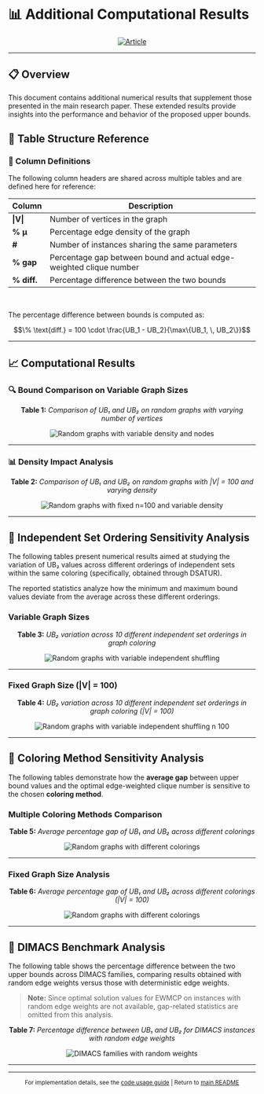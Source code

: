 # 📊 Additional Computational Results

<div align="center">

[![Article](https://img.shields.io/badge/Full_Article-Avalable-green.svg)](https://arxiv.org/abs/2507.06898)


</div>

---

## 📋 Overview

This document contains additional numerical results that supplement those presented in the main research paper. These extended results provide insights into the performance and behavior of the proposed upper bounds.

## 📖 Table Structure Reference

### 📌 Column Definitions

The following column headers are shared across multiple tables and are defined here for reference:

| Column | Description |
|--------|-------------|
| **\|V\|** | Number of vertices in the graph |
| **% μ** | Percentage edge density of the graph |
| **#** | Number of instances sharing the same parameters |
| **% gap** | Percentage gap between bound and actual edge-weighted clique number |
| **% diff.** | Percentage difference between the two bounds |

<br>

The percentage difference between bounds is computed as:

$$\% \text{diff.} = 100 \cdot \frac{UB_1 - UB_2}{\max\{UB_1, \, UB_2\}}$$

---

## 📈 Computational Results

### 🔍 Bound Comparison on Variable Graph Sizes

<div align="center">

**Table 1:** *Comparison of UB₁ and UB₂ on random graphs with varying number of vertices*

![Random graphs with variable density and nodes](TABLES/table_random_nodes.png)

</div>

---

### 📊 Density Impact Analysis

<div align="center">

**Table 2:** *Comparison of UB₁ and UB₂ on random graphs with |V| = 100 and varying density*

![Random graphs with fixed n=100 and variable density](TABLES/table_random_densities_n100.png)

</div>

---

## 🔄 Independent Set Ordering Sensitivity Analysis

The following tables present numerical results aimed at studying the variation of UB₂ values across different orderings of independent sets within the same coloring (specifically, obtained through DSATUR). 

The reported statistics analyze how the minimum and maximum bound values deviate from the average across these different orderings.

### Variable Graph Sizes

<div align="center">

**Table 3:** *UB₂ variation across 10 different independent set orderings in graph coloring*

![Random graphs with variable independent shuffling](TABLES/table_random_shuffling.png)

</div>

---

### Fixed Graph Size (|V| = 100)

<div align="center">

**Table 4:** *UB₂ variation across 10 different independent set orderings in graph coloring (|V| = 100)*

![Random graphs with variable independent shuffling n 100](TABLES/table_random_shuffling_n100.png)

</div>

---

## 🎨 Coloring Method Sensitivity Analysis

The following tables demonstrate how the **average gap** between upper bound values and the optimal edge-weighted clique number is sensitive to the chosen **coloring method**.

### Multiple Coloring Methods Comparison

<div align="center">

**Table 5:** *Average percentage gap of UB₁ and UB₂ across different colorings*

![Random graphs with different colorings](TABLES/table_random_coloring.png)

</div>

---

### Fixed Graph Size Analysis

<div align="center">

**Table 6:** *Average percentage gap of UB₁ and UB₂ across different colorings (|V| = 100)*

![Random graphs with different colorings](TABLES/table_random_coloring_n100.png)

</div>

---

## 🎯 DIMACS Benchmark Analysis

The following table shows the percentage difference between the two upper bounds across DIMACS families, comparing results obtained with random edge weights versus those with deterministic edge weights. 

> **Note:** Since optimal solution values for EWMCP on instances with random edge weights are not available, gap-related statistics are omitted from this analysis.

<div align="center">

**Table 7:** *Percentage difference between UB₁ and UB₂ for DIMACS instances with random edge weights*

![DIMACS families with random weights](TABLES/table_dimacs_families_randw.png)

</div>

---

---

<div align="center">
<sub>For implementation details, see the <a href="code_usage.md">code usage guide</a> | Return to <a href="README.md">main README</a></sub>
</div>
<br>
<br>


